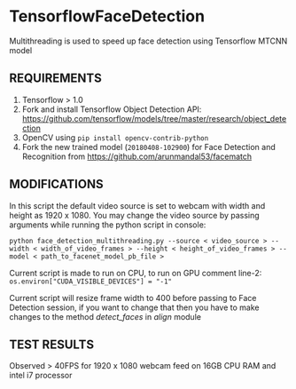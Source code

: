 # TensorflowFaceDetection

Multithreading is used to speed up face detection using Tensorflow MTCNN model

## REQUIREMENTS
1. Tensorflow > 1.0    			
2. Fork and install Tensorflow Object Detection API: https://github.com/tensorflow/models/tree/master/research/object_detection  	
3. OpenCV using `pip install opencv-contrib-python`
4. Fork the new trained model (`20180408-102900`) for Face Detection and Recognition from https://github.com/arunmandal53/facematch

## MODIFICATIONS
In this script the default video source is set to webcam with width and height as 1920 x 1080. You may change the video source by passing arguments while running the python script in console:  		

`python face_detection_multithreading.py --source < video_source > --width < width_of_video_frames > --height < height_of_video_frames > -- model < path_to_facenet_model_pb_file >`

Current script is made to run on CPU, to run on GPU comment line-2: `os.environ["CUDA_VISIBLE_DEVICES"] = "-1"`

Current script will resize frame width to 400 before passing to Face Detection session, if you want to change that then you have to make changes to the method *detect_faces* in *align* module

## TEST RESULTS
Observed > 40FPS for 1920 x 1080 webcam feed on 16GB CPU RAM and intel i7 processor





